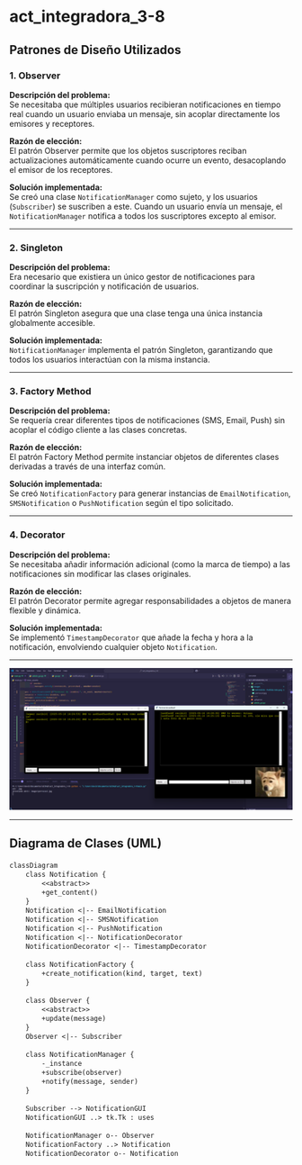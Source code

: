 # act_integradora_3-8

## Patrones de Diseño Utilizados

### 1. Observer

**Descripción del problema:**  
Se necesitaba que múltiples usuarios recibieran notificaciones en tiempo real cuando un usuario enviaba un mensaje, sin acoplar directamente los emisores y receptores.

**Razón de elección:**  
El patrón Observer permite que los objetos suscriptores reciban actualizaciones automáticamente cuando ocurre un evento, desacoplando el emisor de los receptores.

**Solución implementada:**  
Se creó una clase `NotificationManager` como sujeto, y los usuarios (`Subscriber`) se suscriben a este. Cuando un usuario envía un mensaje, el `NotificationManager` notifica a todos los suscriptores excepto al emisor.

---

### 2. Singleton

**Descripción del problema:**  
Era necesario que existiera un único gestor de notificaciones para coordinar la suscripción y notificación de usuarios.

**Razón de elección:**  
El patrón Singleton asegura que una clase tenga una única instancia globalmente accesible.

**Solución implementada:**  
`NotificationManager` implementa el patrón Singleton, garantizando que todos los usuarios interactúan con la misma instancia.

---

### 3. Factory Method

**Descripción del problema:**  
Se requería crear diferentes tipos de notificaciones (SMS, Email, Push) sin acoplar el código cliente a las clases concretas.

**Razón de elección:**  
El patrón Factory Method permite instanciar objetos de diferentes clases derivadas a través de una interfaz común.

**Solución implementada:**  
Se creó `NotificationFactory` para generar instancias de `EmailNotification`, `SMSNotification` o `PushNotification` según el tipo solicitado.

---

### 4. Decorator

**Descripción del problema:**  
Se necesitaba añadir información adicional (como la marca de tiempo) a las notificaciones sin modificar las clases originales.

**Razón de elección:**  
El patrón Decorator permite agregar responsabilidades a objetos de manera flexible y dinámica.

**Solución implementada:**  
Se implementó `TimestampDecorator` que añade la fecha y hora a la notificación, envolviendo cualquier objeto `Notification`.

---

![Working_App](images/working_app.png)

---

## Diagrama de Clases (UML)

```mermaid
classDiagram
    class Notification {
        <<abstract>>
        +get_content()
    }
    Notification <|-- EmailNotification
    Notification <|-- SMSNotification
    Notification <|-- PushNotification
    Notification <|-- NotificationDecorator
    NotificationDecorator <|-- TimestampDecorator

    class NotificationFactory {
        +create_notification(kind, target, text)
    }

    class Observer {
        <<abstract>>
        +update(message)
    }
    Observer <|-- Subscriber

    class NotificationManager {
        -_instance
        +subscribe(observer)
        +notify(message, sender)
    }

    Subscriber --> NotificationGUI
    NotificationGUI ..> tk.Tk : uses

    NotificationManager o-- Observer
    NotificationFactory ..> Notification
    NotificationDecorator o-- Notification
```
